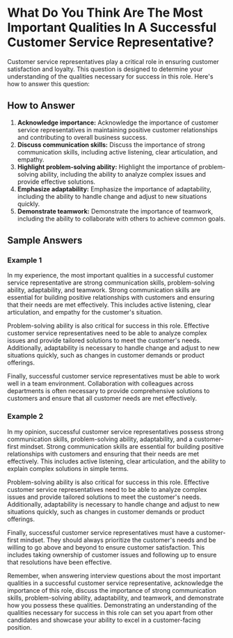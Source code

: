 What Do You Think Are The Most Important Qualities In A Successful Customer Service Representative?
========================================================================================================================

Customer service representatives play a critical role in ensuring customer satisfaction and loyalty. This question is designed to determine your understanding of the qualities necessary for success in this role. Here's how to answer this question:

How to Answer
-------------

1. **Acknowledge importance:** Acknowledge the importance of customer service representatives in maintaining positive customer relationships and contributing to overall business success.
2. **Discuss communication skills:** Discuss the importance of strong communication skills, including active listening, clear articulation, and empathy.
3. **Highlight problem-solving ability:** Highlight the importance of problem-solving ability, including the ability to analyze complex issues and provide effective solutions.
4. **Emphasize adaptability:** Emphasize the importance of adaptability, including the ability to handle change and adjust to new situations quickly.
5. **Demonstrate teamwork:** Demonstrate the importance of teamwork, including the ability to collaborate with others to achieve common goals.

Sample Answers
--------------

### Example 1

In my experience, the most important qualities in a successful customer service representative are strong communication skills, problem-solving ability, adaptability, and teamwork. Strong communication skills are essential for building positive relationships with customers and ensuring that their needs are met effectively. This includes active listening, clear articulation, and empathy for the customer's situation.

Problem-solving ability is also critical for success in this role. Effective customer service representatives need to be able to analyze complex issues and provide tailored solutions to meet the customer's needs. Additionally, adaptability is necessary to handle change and adjust to new situations quickly, such as changes in customer demands or product offerings.

Finally, successful customer service representatives must be able to work well in a team environment. Collaboration with colleagues across departments is often necessary to provide comprehensive solutions to customers and ensure that all customer needs are met effectively.

### Example 2

In my opinion, successful customer service representatives possess strong communication skills, problem-solving ability, adaptability, and a customer-first mindset. Strong communication skills are essential for building positive relationships with customers and ensuring that their needs are met effectively. This includes active listening, clear articulation, and the ability to explain complex solutions in simple terms.

Problem-solving ability is also critical for success in this role. Effective customer service representatives need to be able to analyze complex issues and provide tailored solutions to meet the customer's needs. Additionally, adaptability is necessary to handle change and adjust to new situations quickly, such as changes in customer demands or product offerings.

Finally, successful customer service representatives must have a customer-first mindset. They should always prioritize the customer's needs and be willing to go above and beyond to ensure customer satisfaction. This includes taking ownership of customer issues and following up to ensure that resolutions have been effective.

Remember, when answering interview questions about the most important qualities in a successful customer service representative, acknowledge the importance of this role, discuss the importance of strong communication skills, problem-solving ability, adaptability, and teamwork, and demonstrate how you possess these qualities. Demonstrating an understanding of the qualities necessary for success in this role can set you apart from other candidates and showcase your ability to excel in a customer-facing position.
